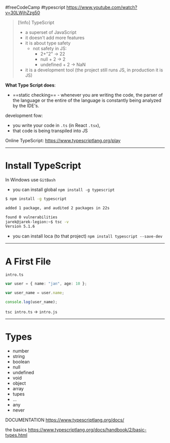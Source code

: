 #freeCodeCamp  #typescript 
https://www.youtube.com/watch?v=30LWjhZzg50

>[!info] TypeScript
>- a superset of JavaScript
>- it doesn't add more features
>- it is about type safety
>	- not safety in JS:
>		- 2+"2" -> 22
>		- null + 2 -> 2
>		- undefined + 2 -> NaN
>- it is a development tool (the project still runs JS, in production it is JS)

**What Type Script does**:
- ==static checking== - whenever you are writing the code, the parser of the language or the entire of the language is constantly being analyzed by the IDE's.

development fow:
- you write your code in `.ts` (in React `.tsx`),
- that code is being transpiled into JS

Online TypeScript:
https://www.typescriptlang.org/play


-----
# Install TypeScript

In Windows use `GitBash`

- you can install global
`npm install -g typescript`
```bash
$ npm install -g typescript

added 1 package, and audited 2 packages in 22s

found 0 vulnerabilities
jarek@jarek-legion:~$ tsc -v
Version 5.1.6
```

- you can install loca (to that project)
``npm install typescript --save-dev``

---
# A First File

`intro.ts`
```ts
var user = { name: "jan", age: 10 };

var user_name = user.name;

console.log(user_name);
```

`tsc intro.ts` -> `intro.js`

---
# Types
- number
- string
- boolean
- null
- undefined
- void
- object
- array
- tupes
- ...
- any
- never

DOCUMENTATION
https://www.typescriptlang.org/docs/

the basics
https://www.typescriptlang.org/docs/handbook/2/basic-types.html

















